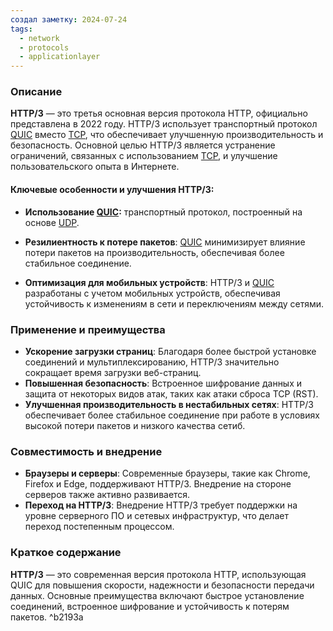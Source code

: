 ```yaml
---
создал заметку: 2024-07-24
tags:
  - network
  - protocols
  - applicationlayer
---
```

### Описание

**HTTP/3** — это третья основная версия протокола HTTP, официально представлена в 2022 году. HTTP/3 использует транспортный протокол [QUIC](../transport-layer/QUIC.md) вместо [TCP](../transport-layer/TCP.md), что обеспечивает улучшенную производительность и безопасность. Основной целью HTTP/3 является устранение ограничений, связанных с использованием [TCP](../transport-layer/TCP.md), и улучшение пользовательского опыта в Интернете.

#### Ключевые особенности и улучшения HTTP/3:

- **Использование [QUIC](../transport-layer/QUIC.md):** транспортный протокол, построенный на основе [UDP](../transport-layer/UDP.md).
	
- **Резилиентность к потере пакетов**: [QUIC](../transport-layer/QUIC.md) минимизирует влияние потери пакетов на производительность, обеспечивая более стабильное соединение.
    
- **Оптимизация для мобильных устройств**: HTTP/3 и [QUIC](../transport-layer/QUIC.md) разработаны с учетом мобильных устройств, обеспечивая устойчивость к изменениям в сети и переключениям между сетями.
    

### Применение и преимущества

- **Ускорение загрузки страниц**: Благодаря более быстрой установке соединений и мультиплексированию, HTTP/3 значительно сокращает время загрузки веб-страниц.
- **Повышенная безопасность**: Встроенное шифрование данных и защита от некоторых видов атак, таких как атаки сброса TCP (RST).
- **Улучшенная производительность в нестабильных сетях**: HTTP/3 обеспечивает более стабильное соединение при работе в условиях высокой потери пакетов и низкого качества сетиб.

### Совместимость и внедрение

- **Браузеры и серверы**: Современные браузеры, такие как Chrome, Firefox и Edge, поддерживают HTTP/3. Внедрение на стороне серверов также активно развивается.
- **Переход на HTTP/3**: Внедрение HTTP/3 требует поддержки на уровне серверного ПО и сетевых инфраструктур, что делает переход постепенным процессом.

### Краткое содержание

**HTTP/3** — это современная версия протокола HTTP, использующая QUIC для повышения скорости, надежности и безопасности передачи данных. Основные преимущества включают быстрое установление соединений, встроенное шифрование и устойчивость к потерям пакетов. ^b2193a